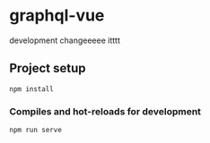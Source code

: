 # graphql-vue

development changeeeee itttt

## Project setup

```
npm install
```

### Compiles and hot-reloads for development

```
npm run serve
```
